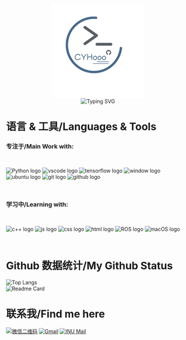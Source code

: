 <div align="center">

<img src="https://github.com/CYHooo/CYHooo/blob/main/images/github-logo.svg" width = "256" height = "256" align=center /></br>
<img src="https://readme-typing-svg.demolab.com?font=Yozai&weight=900&size=48&pause=1500&color=5A5F66&center=true&vCenter=true&random=false&width=600&height=100&lines=Hi!+Here+is+CYHooo~" alt="Typing SVG" />
</div>

# 语言 & 工具/Languages & Tools

### 专注于/Main Work with:
</br>
<p align="left">
    <img src="https://img.shields.io/badge/python-384259?logo=python&logoColor=F9F9F9&" alt="Python logo" height=30">
    <img src="https://img.shields.io/badge/vscode-384259?logo=visualstudiocode&logoColor=F9F9F9&" alt="vscode logo" height=30">
    <img src="https://img.shields.io/badge/tensorflow-384259?logo=tensorflow&logoColor=F9F9F9&" alt="tensorflow logo" height=30">
    <img src="https://img.shields.io/badge/windows11-384259?logo=windows10&logoColor=F9F9F9&" alt="window logo" height=30">
    <img src="https://img.shields.io/badge/ubuntu-384259?logo=ubuntu&logoColor=F9F9F9&" alt="ubuntu logo" height=30">
    <img src="https://img.shields.io/badge/git-384259?logo=git&logoColor=F9F9F9&" alt="git logo" height=30">
    <img src="https://img.shields.io/badge/github-384259?logo=github&logoColor=F9F9F9&" alt="github logo" height=30">
</p></br>

### 学习中/Learning with:
</br>
<p align="left">
    <img src="https://img.shields.io/badge/c++-DA7F8F?logo=cplusplus&logoColor=E1E5EA&" alt="c++ logo" height=30">
    <img src="https://img.shields.io/badge/javascript-DA7F8F?logo=javascript&logoColor=E1E5EA&" alt="js logo" height=30">
    <img src="https://img.shields.io/badge/css3-DA7F8F?logo=css3&logoColor=E1E5EA&" alt="css logo" height=30">
    <img src="https://img.shields.io/badge/html5-DA7F8F?logo=html5&logoColor=E1E5EA&" alt="html logo" height=30">
    <img src="https://img.shields.io/badge/ROS-DA7F8F?logo=ros&logoColor=E1E5EA&" alt="ROS logo" height=30">
    <img src="https://img.shields.io/badge/macOS-DA7F8F?logo=apple&logoColor=E1E5EA&" alt="macOS logo" height=30">
</p></br>

# Github 数据统计/My Github Status

<div align="left">

![Top Langs](https://github-readme-stats.vercel.app/api/top-langs/?username=CYHooo\&hide_progress=false\&theme=holi)</br>
![Readme Card](https://github-readme-stats-beta-amber-44.vercel.app/api?username=CYHooo\&rank_icon=github\&show_icons=true\&theme=holi)

</div>

# 联系我/Find me here
<div align="left">

[![微信二维码](https://img.shields.io/badge/Wechat-908235517-07C160?logo=wechat&logoColor=E1E5EA&)](https://github.com/CYHooo/CYHooo/blob/main/images/wechatQR.md)
[![Gmail](https://img.shields.io/badge/cyh960502-%40gmail.com-FF9B50?logo=Gmail&logoColor=E1E5EA)](mailto:cyh960502@gmial.com)
[![INU Mail](https://img.shields.io/badge/cyengho-%40inu.ac.kr-3A8891?logo=Gmail&logoColor=E1E5EA&)](mailto:cyengho@inu.ac.kr)

